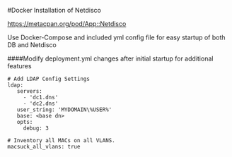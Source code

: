 #Docker Installation of Netdisco

https://metacpan.org/pod/App::Netdisco

Use Docker-Compose and included yml config file for easy startup of both DB and Netdisco


####Modify deployment.yml changes after initial startup for additional features
```
# Add LDAP Config Settings
ldap:
   servers:  
     - 'dc1.dns'  
     - 'dc2.dns'  
   user_string: 'MYDOMAIN\%USER%'  
   base: <base dn>  
   opts:  
     debug: 3
```  

```
# Inventory all MACs on all VLANS.
macsuck_all_vlans: true
```

